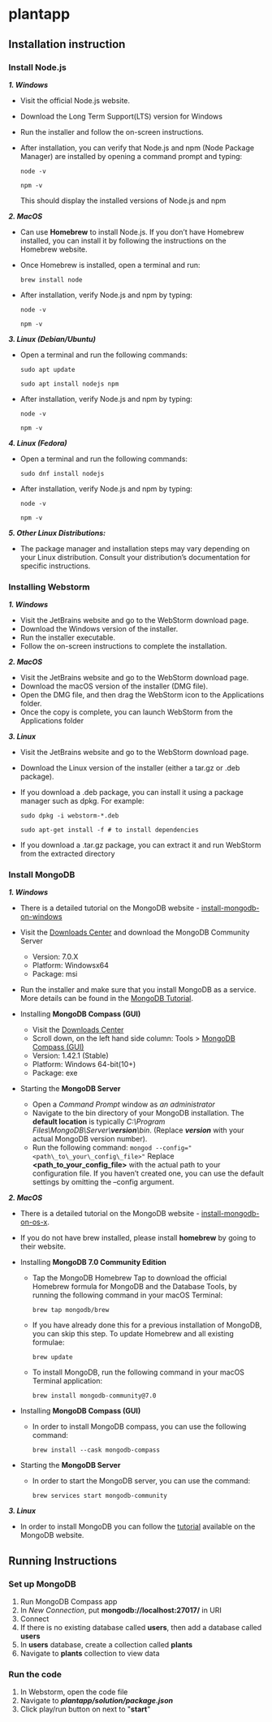 # plantapp
## Installation instruction
### Install Node.js
***1. Windows***
- Visit the official Node.js website.
- Download the Long Term Support(LTS) version for Windows
- Run the installer and follow the on-screen instructions.
- After installation, you can verify that Node.js and npm (Node Package Manager) are installed by opening a command prompt and typing:

    ```node -v```

    ```npm -v```

    This should display the installed versions of Node.js and npm

***2. MacOS***
- Can use **Homebrew** to install Node.js. If you don’t have Homebrew installed, you can
install it by following the instructions on the Homebrew website.
- Once Homebrew is installed, open a terminal and run:

    ```brew install node```
- After installation, verify Node.js and npm by typing:

    ```node -v```

    ```npm -v```

***3. Linux (Debian/Ubuntu)***
- Open a terminal and run the following commands:

    ```sudo apt update```

    ```sudo apt install nodejs npm```
- After installation, verify Node.js and npm by typing:

    ```node -v```

    ```npm -v```

***4. Linux (Fedora)***
- Open a terminal and run the following commands:

    ```sudo dnf install nodejs```
- After installation, verify Node.js and npm by typing:

    ```node -v```

    ```npm -v```

***5.  Other Linux Distributions:***
- The package manager and installation steps may vary depending on your Linux distribution.
Consult your distribution’s documentation for specific instructions.

###  Installing Webstorm
***1. Windows***
- Visit the JetBrains website and go to the WebStorm download page.
- Download the Windows version of the installer.
- Run the installer executable.
- Follow the on-screen instructions to complete the installation.

***2. MacOS***
- Visit the JetBrains website and go to the WebStorm download page.
- Download the macOS version of the installer (DMG file).
- Open the DMG file, and then drag the WebStorm icon to the Applications folder.
- Once the copy is complete, you can launch WebStorm from the Applications folder

***3. Linux***
- Visit the JetBrains website and go to the WebStorm download page.
- Download the Linux version of the installer (either a tar.gz or .deb package).
- If you download a .deb package, you can install it using a package manager such as dpkg. For example:

    ```sudo dpkg -i webstorm-*.deb```

    ```sudo apt-get install -f # to install dependencies```

- If you download a .tar.gz package, you can extract it and run WebStorm from the extracted
directory
### Install MongoDB
***1. Windows***
- There is a detailed tutorial on the MongoDB website - [install-mongodb-on-windows](https://www.mongodb.com/docs/manual/tutorial/install-mongodb-on-windows/)
- Visit the [Downloads Center](https://www.mongodb.com/try/download/community) and download the MongoDB Community Server
    - Version: 7.0.X
    - Platform: Windowsx64
    - Package: msi
- Run the installer and make sure that you install MongoDB as a service. More details can be found in the [MongoDB Tutorial](https://www.mongodb.com/docs/manual/tutorial/install-mongodb-on-windows/).

-  Installing **MongoDB Compass (GUI)**
    - Visit the [Downloads Center](https://www.mongodb.com/try/download/community)
    - Scroll down, on the left hand side column: Tools > [MongoDB Compass (GUI)](https://www.mongodb.com/try/download/compass)
    - Version: 1.42.1 (Stable)
    - Platform: Windows 64-bit(10+)
    - Package: exe
- Starting the **MongoDB Server**
    - Open a *Command Prompt* window as *an administrator*
    - Navigate to the bin directory of your MongoDB installation. The **default location** is typically *C:\Program Files\MongoDB\Server\\**version**\bin*. (Replace ***version*** with your actual MongoDB version number).
    - Run the following command:
```mongod --config="<path\_to\_your\_config\_file>"```
Replace **<path_to_your_config_file>** with the actual path to your configuration file. If you
haven’t created one, you can use the default settings by omitting the –config argument.

***2. MacOS***
- There is a detailed tutorial on the MongoDB website - [install-mongodb-on-os-x](https://www.mongodb.com/docs/manual/tutorial/install-mongodb-on-os-x/).
- If you do not have brew installed, please install
**homebrew** by going to their website.

- Installing **MongoDB 7.0 Community Edition**
    - Tap the MongoDB Homebrew Tap to download the official Homebrew formula for MongoDB and the Database Tools, by running the following command in your macOS Terminal: 
    
        ```brew tap mongodb/brew```

    - If you have already done this for a previous installation of MongoDB, you can skip this step. To update Homebrew and all existing formulae: 
    
        ```brew update```
    - To install MongoDB, run the following command in your macOS Terminal application: 
    
        ```brew install mongodb-community@7.0```

-  Installing **MongoDB Compass (GUI)**
    - In order to install MongoDB compass, you can use the following command: 
    
        ```brew install --cask mongodb-compass```

- Starting the **MongoDB Server**
    - In order to start the MongoDB server, you can use the command: 
    
        ```brew services start mongodb-community```

***3. Linux***
- In order to install MongoDB you can follow the [tutorial](https://www.mongodb.com/docs/manual/administration/install-on-linux/) available on the MongoDB website.

## Running Instructions
### Set up MongoDB
1. Run MongoDB Compass app
2. In *New Connection*, put **mongodb://localhost:27017/** in URI
3. Connect
4. If there is no existing database called **users**, then add a database called **users**
5. In **users** database, create a collection called **plants**
6. Navigate to **plants** collection to view data

### Run the code
1. In Webstorm, open the code file
2. Navigate to ***plantapp/solution/package.json***
3. Click play/run button on next to "**start**"